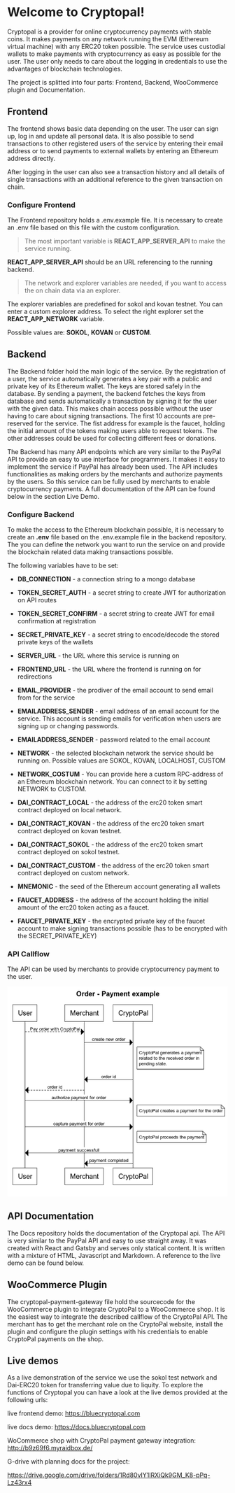 # Welcome to Cryptopal!

Cryptopal is a provider for online cryptocurrency payments with stable coins. It makes payments on any network running the EVM (Ethereum virtual machine) with any ERC20 token possible. The service uses custodial wallets to make payments with cryptocurrency as easy as possible for the user. The user only needs to care about the logging in credentials to use the advantages of blockchain technologies.

The project is splitted into four parts: Frontend, Backend, WooCommerce plugin and Documentation.

## Frontend

The frontend shows basic data depending on the user. The user can sign up, log in and update all personal data. It is also possible to send transactions to other registered users of the service by entering their email address or to send payments to external wallets by entering an Ethereum address directly.

After logging in the user can also see a transaction history and all details of single transactions with an additional reference to the given transaction on chain.

### Configure Frontend

The Frontend repository holds a .env.example file. It is necessary to create an .env file based on this file with the custom configuration.

> The most important variable is **REACT_APP_SERVER_API** to make the service running.

**REACT_APP_SERVER_API** should be an URL referencing to the running backend.

> The network and explorer variables are needed, if you want to access the on chain data via an explorer.

The explorer variables are predefined for sokol and kovan testnet. You can enter a custom explorer address. To select the right explorer set the **REACT_APP_NETWORK** variable.

Possible values are: **SOKOL**, **KOVAN** or **CUSTOM**.

## Backend

The Backend folder hold the main logic of the service. By the registration of a user, the service automatically generates a key pair with a public and private key of its Ethereum wallet. The keys are stored safely in the database. By sending a payment, the backend fetches the keys from database and sends automatically a transaction by signing it for the user with the given data. This makes chain access possible without the user having to care about signing transactions. The first 10 accounts are pre-reserved for the service. The fist address for example is the faucet, holding the initial amount of the tokens making users able to request tokens. The other addresses could be used for collecting different fees or donations.

The Backend has many API endpoints which are very similar to the PayPal API to provide an easy to use interface for programmers. It makes it easy to implement the service if PayPal has already been used. The API includes functionalities as making orders by the merchants and authorize payments by the users. So this service can be fully used by merchants to enable cryptocurrency payments. A full documentation of the API can be found below in the section Live Demo.

### Configure Backend

To make the access to the Ethereum blockchain possible, it is necessary to create an **.env** file based on the .env.example file in the backend repository. The you can define the network you want to run the service on and provide the blockchain related data making transactions possible.

The following variables have to be set:

- **DB_CONNECTION** - a connection string to a mongo database

- **TOKEN_SECRET_AUTH** - a secret string to create JWT for authorization on API routes

- **TOKEN_SECRET_CONFIRM** - a secret string to create JWT for email confirmation at registration

- **SECRET_PRIVATE_KEY** - a secret string to encode/decode the stored private keys of the wallets

- **SERVER_URL** - the URL where this service is running on

- **FRONTEND_URL** - the URL where the frontend is running on for redirections

- **EMAIL_PROVIDER** - the prodiver of the email account to send email from for the service

- **EMAILADDRESS_SENDER** - email address of an email account for the service. This account is sending emails for verification when users are signing up or changing passwords.

- **EMAILADDRESS_SENDER** - password related to the email account

- **NETWORK** - the selected blockchain network the service should be running on. Possible values are SOKOL, KOVAN, LOCALHOST, CUSTOM

- **NETWORK_COSTUM** - You can provide here a custom RPC-address of an Ethereum blockchain network. You can connect to it by setting NETWORK to CUSTOM.

- **DAI_CONTRACT_LOCAL** - the address of the erc20 token smart contract deployed on local network.

- **DAI_CONTRACT_KOVAN** - the address of the erc20 token smart contract deployed on kovan testnet.

- **DAI_CONTRACT_SOKOL** - the address of the erc20 token smart contract deployed on sokol testnet.

- **DAI_CONTRACT_CUSTOM** - the address of the erc20 token smart contract deployed on custom network.

- **MNEMONIC** - the seed of the Ethereum account generating all wallets

- **FAUCET_ADDRESS** - the address of the account holding the initial amount of the erc20 token acting as a faucet.

- **FAUCET_PRIVATE_KEY** - the encrypted private key of the faucet account to make signing transactions possible (has to be encrypted with the SECRET_PRIVATE_KEY)

### API Callflow

The API can be used by merchants to provide cryptocurrency payment to the user.

![alt text](https://github.com/c3ai-lab/cryptopal/blob/master/diagram.png)

## API Documentation

The Docs repository holds the documentation of the Cryptopal api. The API is very similar to the PayPal API and easy to use straight away. It was created with React and Gatsby and serves only statical content. It is written with a mixture of HTML, Javascript and Markdown. A reference to the live demo can be found below.

## WooCommerce Plugin

The cryptopal-payment-gateway file hold the sourcecode for the WooCommerce plugin to integrate CryptoPal to a WooCommerce shop. It is the easiest way to integrate the described callflow of the CryptoPal API. The merchant has to get the merchant role on the CryptoPal website, install the plugin and configure the plugin settings with his credentials to enable CryptoPal payments on the shop.

## Live demos

As a live demonstration of the service we use the sokol test network and Dai-ERC20 token for transferring value due to liquity. To explore the functions of Cryptopal you can have a look at the live demos provided at the following urls:

live frontend demo: https://bluecryptopal.com

live docs demo: https://docs.bluecryptopal.com

WoCommerce shop with CryptoPal payment gateway integration: http://b9z69f6.myraidbox.de/

G-drive with planning docs for the project:

https://drive.google.com/drive/folders/1Rd80vIY1lRXiQk9GM_K8-pPq-Lz43rx4
